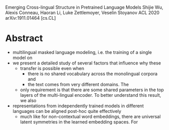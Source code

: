 Emerging Cross-lingual Structure in Pretrained Language Models
Shijie Wu, Alexis Conneau, Haoran Li, Luke Zettlemoyer, Veselin Stoyanov
ACL 2020 arXiv:1911.01464 [cs.CL]

# Abstract

* multilingual masked language modeling, i.e. the training of a single model on
* we present a detailed study of several factors that influence why these
  * transfer is possible even when 
    * there is no shared vocabulary across the monolingual corpora and
    * the text comes from very different domains. The 
  * only requirement is that there are some shared parameters in the top layers
    of the multi-lingual encoder.  To better understand this result, we also
* representations from independently trained models in different languages can
  be aligned post-hoc quite effectively
  * much like for non-contextual word embeddings, there are 
    universal latent symmetries in the learned embedding spaces. For
